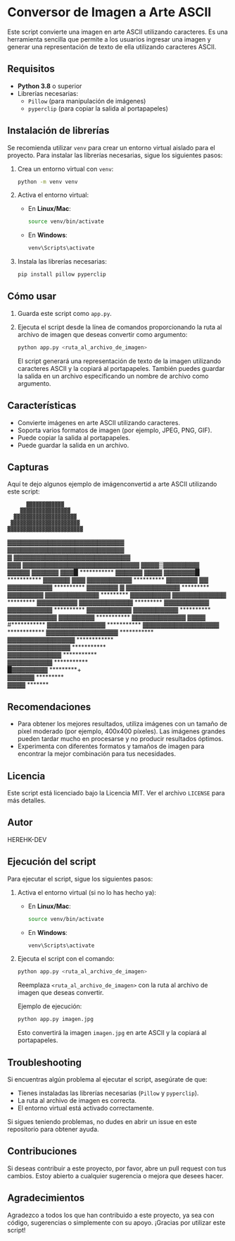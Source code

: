 # Conversor de Imagen a Arte ASCII

Este script convierte una imagen en arte ASCII utilizando caracteres. Es una herramienta sencilla que permite a los usuarios ingresar una imagen y generar una representación de texto de ella utilizando caracteres ASCII.

## Requisitos

- **Python 3.8** o superior
- Librerías necesarias:
  - `Pillow` (para manipulación de imágenes)
  - `pyperclip` (para copiar la salida al portapapeles)

## Instalación de librerías

Se recomienda utilizar `venv` para crear un entorno virtual aislado para el proyecto. Para instalar las librerías necesarias, sigue los siguientes pasos:

1. Crea un entorno virtual con `venv`:
    ```bash
    python -m venv venv
    ```

2. Activa el entorno virtual:
    - En **Linux/Mac**:
        ```bash
        source venv/bin/activate
        ```
    - En **Windows**:
        ```bash
        venv\Scripts\activate
        ```

3. Instala las librerías necesarias:
    ```bash
    pip install pillow pyperclip
    ```

## Cómo usar

1. Guarda este script como `app.py`.
2. Ejecuta el script desde la línea de comandos proporcionando la ruta al archivo de imagen que deseas convertir como argumento:
    ```bash
    python app.py <ruta_al_archivo_de_imagen>
    ```

   El script generará una representación de texto de la imagen utilizando caracteres ASCII y la copiará al portapapeles. También puedes guardar la salida en un archivo especificando un nombre de archivo como argumento.

## Características

- Convierte imágenes en arte ASCII utilizando caracteres.
- Soporta varios formatos de imagen (por ejemplo, JPEG, PNG, GIF).
- Puede copiar la salida al portapapeles.
- Puede guardar la salida en un archivo.

## Capturas

Aquí te dejo algunos ejemplo de imágenconvertid a arte ASCII utilizando este script:

          ▓▓▓▓▓▓▓▓▓▓▓▓          
        ▓▓▓▓▓▓▓▓▓▓▓▓▓▓▓▓        
      ▓▓▓▓▓▓▓▓▓▓▓▓▓▓▓▓▓▓▓▓      
     ▓▓▓▓▓▓▓▓▓▓▓▓▓▓▓▓▓▓▓▓▓▓     
    ▓▓▓▓▓▓▓▓▓▓▓▓▓▓▓▓▓▓▓▓▓▓▓▓    
   ▓▓▓▓▓▓▓▓▓▓▓▓▓▓▓▓▓▓▓▓▓▓▓▓▓▓   
    ▓▓▓▓▓▓▓▓▓▓▓▓▓▓▓▓▓▓▓▓▓▓▓▓▓▓  
  ▓ ▓▓▓▓▓▓▓▓▓▓▓▓▓▓▓▓▓▓▓▓▓▓▓▓▓▓  
 ▓▓▓ ▓▓▓▓▓▓▓▓▓▓▓▓▓▓▓▓▓▓▓▓▓▓▓▓▓▓ 
 ▓▓▓▓▒▓▓▓▓▓▓▓▓                  
▓▓▓▓▓ ▓▓▓▓▓▓  ▓▓▓█   ***********
▓▓▓▓▓▓ ▓▓▓▓ ▓▓▓▓▓▓▓█ ***********
▓▓▓▓▓▓ ▓▓▓ ▓▓▓▓▓▓▓▓▓▓ **********
▓▓▓▓▓▓▓ ▓▓ ▓▓▓▓▓▓▓▓▓▓ **********
▓▓▓▓▓▓▓ ▓ ▓▓▓▓▓▓▓▓▓▓▓▓ *********
▓▓▓▓▓▓▓▓  ▓▓▓▓▓▓▓▓▓▓▓▓ *********
▓▓▓▓▓▓▓▓▓ ▓▓▓▓▓▓▓▓▓▓▓▓ *********
▓▓▓▓▓▓▓▓▓ ▓▓▓▓▓▓▓▓▓▓▓▓ *********
▓▓▓▓▓▓▓▓▓▓ ▓▓▓▓▓▓▓▓▓▓ **********
▓▓▓▓▓▓▓▓▓▓ ▓▓▓▓▓▓▓▓▓▓ **********
▓▓▓▓▓▓▓▓▓▓▓ ▓▓▓▓▓▓▓▓ ***********
▓▓▓▓▓▓▓▓▓▓▓▓  ▓▓▓▓  #***********
 ▓▓▓▓▓▓▓▓▓▓▓▓▓      *********** 
 ▓▓▓▓▓▓▓▓▓▓▓▓▓▓▓▓▓ ************ 
  ▓▓▓▓▓▓▓▓▓▓▓▓▓▓▓▓ ***********  
  ▓▓▓▓▓▓▓▓▓▓▓▓▓▓▓ ************  
   ▓▓▓▓▓▓▓▓▓▓▓▓▓▓ ***********   
    ▓▓▓▓▓▓▓▓▓▓▓▓ ***********    
     ▓▓▓▓▓▓▓▓▓▓ ***********     
      █▓▓▓▓▓▓▓▓ *********+      
        ▓▓▓▓▓▓ *********        
          ▓▓▓▓ *******          



## Recomendaciones

- Para obtener los mejores resultados, utiliza imágenes con un tamaño de píxel moderado (por ejemplo, 400x400 píxeles). Las imágenes grandes pueden tardar mucho en procesarse y no producir resultados óptimos.
- Experimenta con diferentes formatos y tamaños de imagen para encontrar la mejor combinación para tus necesidades.

## Licencia

Este script está licenciado bajo la Licencia MIT. Ver el archivo `LICENSE` para más detalles.

## Autor

HEREHK-DEV 

## Ejecución del script

Para ejecutar el script, sigue los siguientes pasos:

1. Activa el entorno virtual (si no lo has hecho ya):
    - En **Linux/Mac**:
        ```bash
        source venv/bin/activate
        ```
    - En **Windows**:
        ```bash
        venv\Scripts\activate
        ```

2. Ejecuta el script con el comando:
    ```bash
    python app.py <ruta_al_archivo_de_imagen>
    ```

   Reemplaza `<ruta_al_archivo_de_imagen>` con la ruta al archivo de imagen que deseas convertir.

   Ejemplo de ejecución:
    ```bash
    python app.py imagen.jpg
    ```

   Esto convertirá la imagen `imagen.jpg` en arte ASCII y la copiará al portapapeles.

## Troubleshooting

Si encuentras algún problema al ejecutar el script, asegúrate de que:

- Tienes instaladas las librerías necesarias (`Pillow` y `pyperclip`).
- La ruta al archivo de imagen es correcta.
- El entorno virtual está activado correctamente.

Si sigues teniendo problemas, no dudes en abrir un issue en este repositorio para obtener ayuda.

## Contribuciones

Si deseas contribuir a este proyecto, por favor, abre un pull request con tus cambios. Estoy abierto a cualquier sugerencia o mejora que desees hacer.

## Agradecimientos

Agradezco a todos los que han contribuido a este proyecto, ya sea con código, sugerencias o simplemente con su apoyo. ¡Gracias por utilizar este script!
